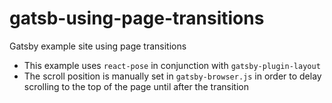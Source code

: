 # gatsb-using-page-transitions

Gatsby example site using page transitions

- This example uses `react-pose` in conjunction with `gatsby-plugin-layout`
- The scroll position is manually set in `gatsby-browser.js` in order to delay scrolling to the top of the page until after the transition
